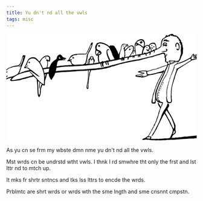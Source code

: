 ```yaml
---
title: Yu dn't nd all the vwls
tags: misc
---
```


<img src="../images/silly.png" alt="man balancing birds on a pinocchio-like long nose" />

As yu cn se frm my wbste dmn nme yu dn't nd all the vwls. 

Mst wrds cn be undrstd wtht vwls. 
I thnk I rd smwhre tht only the frst and lst lttr nd to mtch up.

It mks fr shrtr sntncs and tks lss lttrs to encde the wrds.

Prblmtc are shrt wrds or wrds wth the sme lngth and sme cnsnnt cmpstn.
